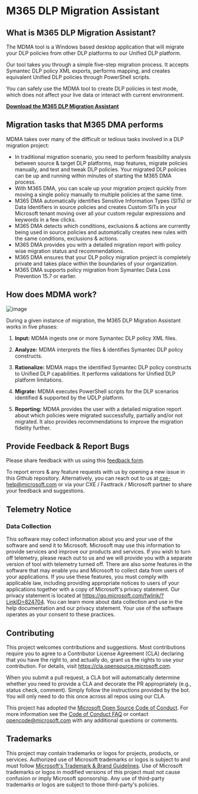 # M365 DLP Migration Assistant


## What is M365 DLP Migration Assistant?

The MDMA tool is a Windows based desktop application that will migrate your DLP policies from other DLP platforms to our Unified DLP platform. 

Our tool takes you through a simple five-step migration process. It accepts Symantec DLP policy XML exports, performs mapping, and creates equivalent Unified DLP policies through PowerShell scripts.

You can safely use the MDMA tool to create DLP policies in test mode, which does not affect your live data or interact with current environment. 

[**Download the M365 DLP Migration Assistant**](https://aka.ms/DownloadMDMA)

## Migration tasks that M365 DMA performs

MDMA takes over many of the difficult or tedious tasks involved in a DLP migration project:

-	In traditional migration scenario, you need to perform feasibility analysis between source & target DLP platforms, map features, migrate policies manually, and test and tweak DLP policies. Your migrated DLP policies can be up and running within minutes of starting the M365 DMA process.
- With M365 DMA, you can scale up your migration project quickly from moving a single policy manually to multiple policies at the same time.
- M365 DMA automatically identifies Sensitive Information Types (SITs) or Data Identifiers in source policies and creates Custom SITs in your Microsoft tenant moving over all your custom regular expressions and keywords in a few clicks.
- M365 DMA detects which conditions, exclusions & actions are currently being used in source policies and automatically creates new rules with the same conditions, exclusions & actions.
- M365 DMA provides you with a detailed migration report with policy wise migration status and recommendations.
- M365 DMA ensures that your DLP policy migration project is completely private and takes place within the boundaries of your organization.
- M365 DMA supports policy migration from Symantec Data Loss Prevention 15.7 or earlier.



## How does MDMA work?

![image](https://user-images.githubusercontent.com/67892508/136505871-df1f3eba-19c3-47d1-a51b-d2b3fed93adb.png)

During a given instance of migration, the M365 DLP Migration Assistant works in five phases:

1.  **Input:** MDMA ingests one or more Symantec DLP policy XML files.

2.	**Analyze:** MDMA interprets the files & identifies Symantec DLP policy constructs.

3.	**Rationalize:** MDMA maps the identified Symantec DLP policy constructs to Unified DLP capabilities. It performs validations for Unified DLP platform limitations.

4.	**Migrate:** MDMA executes PowerShell scripts for the DLP scenarios identified & supported by the UDLP platform. 

5.	**Reporting:** MDMA provides the user with a detailed migration report about which policies were migrated successfully, partially and/or not migrated. It also provides recommendations to improve the migration fidelity further.


## Provide Feedback & Report Bugs

Please share feedback with us using this [feedback form](https://aka.ms/MDMAFeedback).

To report errors & any feature requests with us by opening a new issue in this Github repository. Alternatively, you can reach out to us at cxe-help@microsoft.com or via your CXE / Fasttrack / Microsoft partner to share your feedback and suggestions.



## Telemetry Notice

### Data Collection
This software may collect information about you and your use of the software and send it to Microsoft. Microsoft may use this information to provide services and improve our products and services. If you wish to turn off telemetry, please reach out to us and we will provide you with a separate version of tool with telemetry turned off. There are also some features in the software that may enable you and Microsoft to collect data from users of your applications. If you use these features, you must comply with applicable law, including providing appropriate notices to users of your applications together with a copy of Microsoft's privacy statement. Our privacy statement is located at https://go.microsoft.com/fwlink/?LinkID=824704. You can learn more about data collection and use in the help documentation and our privacy statement. Your use of the software operates as your consent to these practices.



## Contributing

This project welcomes contributions and suggestions.  Most contributions require you to agree to a
Contributor License Agreement (CLA) declaring that you have the right to, and actually do, grant us
the rights to use your contribution. For details, visit https://cla.opensource.microsoft.com.

When you submit a pull request, a CLA bot will automatically determine whether you need to provide
a CLA and decorate the PR appropriately (e.g., status check, comment). Simply follow the instructions
provided by the bot. You will only need to do this once across all repos using our CLA.

This project has adopted the [Microsoft Open Source Code of Conduct](https://opensource.microsoft.com/codeofconduct/).
For more information see the [Code of Conduct FAQ](https://opensource.microsoft.com/codeofconduct/faq/) or
contact [opencode@microsoft.com](mailto:opencode@microsoft.com) with any additional questions or comments.

## Trademarks

This project may contain trademarks or logos for projects, products, or services. Authorized use of Microsoft 
trademarks or logos is subject to and must follow 
[Microsoft's Trademark & Brand Guidelines](https://www.microsoft.com/en-us/legal/intellectualproperty/trademarks/usage/general).
Use of Microsoft trademarks or logos in modified versions of this project must not cause confusion or imply Microsoft sponsorship.
Any use of third-party trademarks or logos are subject to those third-party's policies.
